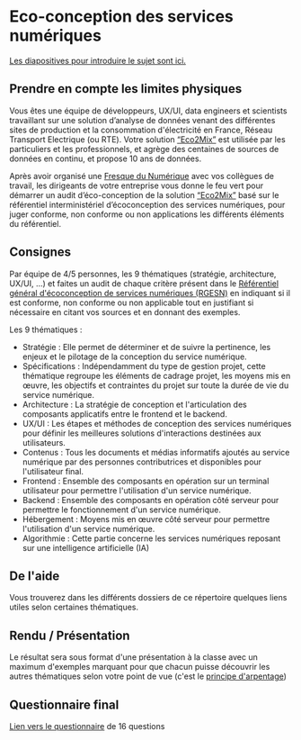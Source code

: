 # Eco-conception des services numériques
[Les diapositives pour introduire le sujet sont ici.](https://docs.google.com/presentation/d/1JlHG6yB2ra9kVxwERDb8FRoaDucQDOzcKX2CQ7S7UHU/edit?usp=sharing)
## Prendre en compte les limites physiques

Vous êtes une équipe de développeurs, UX/UI, data engineers et scientists travaillant sur une solution d’analyse de données venant des différentes sites de production et la consommation d'électricité en France, Réseau Transport Electrique (ou RTE).
Votre solution [“Eco2Mix”](https://www.rte-france.com/eco2mix/) est utilisée par les particuliers et les professionnels, et agrège des centaines de sources de données en continu, et propose 10 ans de données.

Après avoir organisé une [Fresque du Numérique](https://fresquedunumerique.org/) avec vos collègues de travail, les dirigeants de votre entreprise vous donne le feu vert pour démarrer un audit d’éco-conception de la solution [“Eco2Mix”](https://www.rte-france.com/eco2mix/) basé sur le référentiel interministériel d’écoconception des services numériques, pour juger conforme, non conforme ou non applications les différents éléments du référentiel.

## Consignes
Par équipe de 4/5 personnes, les 9 thématiques (stratégie, architecture, UX/UI, ...) et faites un audit de chaque critère présent dans le [Référentiel général d'écoconception de services numériques (RGESN)](https://ecoresponsable.numerique.gouv.fr/publications/referentiel-general-ecoconception/) en indiquant si il est conforme, non conforme ou non applicable tout en justifiant si nécessaire en citant vos sources et en donnant des exemples.

Les 9 thématiques :
* Stratégie : Elle permet de déterminer et de suivre la pertinence, les enjeux et le pilotage de la conception du service numérique.
* Spécifications : Indépendamment du type de gestion projet, cette thématique regroupe les éléments de cadrage projet, les moyens mis en œuvre, les objectifs et contraintes du projet sur toute la durée de vie du service numérique.
* Architecture : La stratégie de conception et l'articulation des composants applicatifs entre le frontend et le backend.
* UX/UI : Les étapes et méthodes de conception des services numériques pour définir les meilleures solutions d'interactions destinées aux utilisateurs.
* Contenus :  Tous les documents et médias informatifs ajoutés au service numérique par des personnes contributrices et disponibles pour l'utilisateur final.
* Frontend : Ensemble des composants en opération sur un terminal utilisateur pour permettre l'utilisation d'un service numérique.
* Backend :  Ensemble des composants en opération côté serveur pour permettre le fonctionnement d'un service numérique.
* Hébergement : Moyens mis en œuvre côté serveur pour permettre l'utilisation d'un service numérique.
* Algorithmie : Cette partie concerne les services numériques reposant sur une intelligence artificielle (IA)

## De l'aide
Vous trouverez dans les différents dossiers de ce répertoire quelques liens utiles selon certaines thématiques.

## Rendu / Présentation
Le résultat sera sous format d'une présentation à la classe avec un maximum d'exemples marquant pour que chacun puisse découvrir les autres thématiques selon votre point de vue (c'est le [principe d'arpentage](https://la-trouvaille.org/arpentage/))

## Questionnaire final

[Lien vers le questionnaire](https://techologie.net/extra/jeu-ecoconception/) de 16 questions

